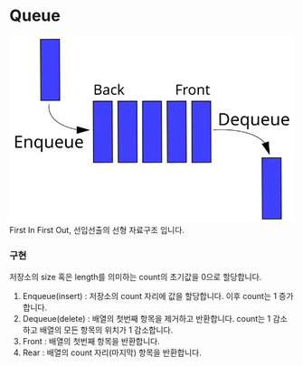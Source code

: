 # Queue

![queue](../../image/Data_Queue.svg)
First In First Out, 선입선출의 선형 자료구조 입니다.

### 구현

저장소의 size 혹은 length를 의미하는 count의 초기값을 0으로 할당합니다.

1. Enqueue(insert) : 저장소의 count 자리에 값을 할당합니다. 이후 count는 1 증가 합니다.
2. Dequeue(delete) : 배열의 첫번째 항목을 제거하고 반환합니다. count는 1 감소하고 배열의 모든 항목의 위치가 1 감소합니다.
3. Front : 배열의 첫번째 항목을 반환합니다.
4. Rear : 배열의 count 자리(마지막) 항목을 반환합니다.
